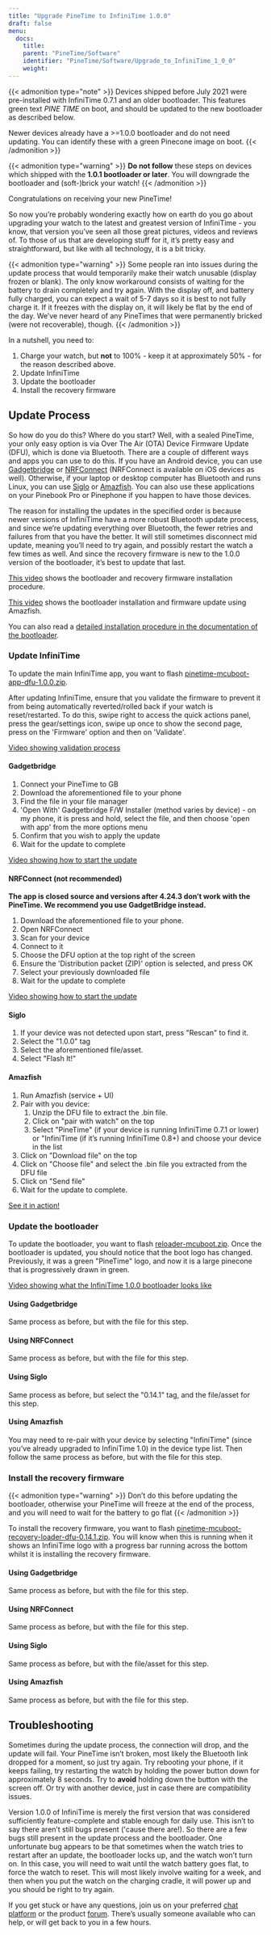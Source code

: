 ```yaml
---
title: "Upgrade PineTime to InfiniTime 1.0.0"
draft: false
menu:
  docs:
    title:
    parent: "PineTime/Software"
    identifier: "PineTime/Software/Upgrade_to_InfiniTime_1_0_0"
    weight: 
---
```


{{< admonition type="note" >}}
Devices shipped before July 2021 were pre-installed with InfiniTime 0.7.1 and an older bootloader. This features green text *PINE TIME* on boot, and should be updated to the new bootloader as described below.

Newer devices already have a >=1.0.0 bootloader and do not need updating. You can identify these with a green Pinecone image on boot.
{{< /admonition >}}

{{< admonition type="warning" >}}
**Do not follow** these steps on devices which shipped with the **1.0.1 bootloader or later**. You will downgrade the bootloader and (soft-)brick your watch!
{{< /admonition >}}

Congratulations on receiving your new PineTime!

So now you’re probably wondering exactly how on earth do you go about upgrading your watch to the latest and greatest version of InfiniTime - you know, that version you’ve seen all those great pictures, videos and reviews of. To those of us that are developing stuff for it, it’s pretty easy and straightforward, but like with all technology, it is a bit tricky.

{{< admonition type="warning" >}}
 Some people ran into issues during the update process that would temporarily make their watch unusable (display frozen or blank). The only know workaround consists of waiting for the battery to drain completely and try again. With the display off, and battery fully charged, you can expect a wait of 5-7 days so it is best to not fully charge it. If it freezes with the display on, it will likely be flat by the end of the day. We’ve never heard of any PineTimes that were permanently bricked (were not recoverable), though. 
{{< /admonition >}}

In a nutshell, you need to:

1. Charge your watch, but **not** to 100% - keep it at approximately 50% - for the reason described above.
2. Update InfiniTime
3. Update the bootloader
4. Install the recovery firmware

## Update Process

So how do you do this? Where do you start? Well, with a sealed PineTime, your only easy option is via Over The Air (OTA) Device Firmware Update (DFU), which is done via Bluetooth. There are a couple of different ways and apps you can use to do this. If you have an Android device, you can use [Gadgetbridge](https://f-droid.org/en/packages/nodomain.freeyourgadget.gadgetbridge/) or [NRFConnect](https://play.google.com/store/apps/details?id=no.nordicsemi.android.mcp) (NRFConnect is available on iOS devices as well). Otherwise, if your laptop or desktop computer has Bluetooth and runs Linux, you can use [Siglo](https://github.com/alexr4535/siglo) or [Amazfish](https://github.com/piggz/harbour-amazfish). You can also use these applications on your Pinebook Pro or Pinephone if you happen to have those devices.

The reason for installing the updates in the specified order is because newer versions of InfiniTime have a more robust Bluetooth update process, and since we’re updating everything over Bluetooth, the fewer retries and failures from that you have the better. It will still sometimes disconnect mid update, meaning you’ll need to try again, and possibly restart the watch a few times as well. And since the recovery firmware is new to the 1.0.0 version of the bootloader, it’s best to update that last.

[This video](https://video.codingfield.com/videos/watch/831077c5-16f3-47b4-9b2b-c4bbfecc6529) shows the bootloader and recovery firmware installation procedure.

[This video](https://video.codingfield.com/videos/watch/f7bffb3d-a6a1-43c4-8f01-f4aeff4adf9e) shows the bootloader installation and firmware update using Amazfish.

You can also read a [detailed installation procedure in the documentation of the bootloader](https://github.com/JF002/pinetime-mcuboot-bootloader/blob/339224cf5ed21f4e8b2d22eaeab9869120f7f752/docs/howToUpdate.md).

### Update InfiniTime

To update the main InfiniTime app, you want to flash [pinetime-mcuboot-app-dfu-1.0.0.zip](https://github.com/JF002/InfiniTime/releases/download/1.0.0/pinetime-mcuboot-app-dfu-1.0.0.zip).

After updating InfiniTime, ensure that you validate the firmware to prevent it from being automatically reverted/rolled back if your watch is reset/restarted. To do this, swipe right to access the quick actions panel, press the gear/settings icon, swipe up once to show the second page, press on the 'Firmware' option and then on 'Validate'.

[Video showing validation process](https://youtu.be/-5lwBd60k0Q)

#### Gadgetbridge

1. Connect your PineTime to GB
2. Download the aforementioned file to your phone
3. Find the file in your file manager
4. 'Open With' Gadgetbridge F/W Installer (method varies by device) - on my phone, it is press and hold, select the file, and then choose 'open with app' from the more options menu
5. Confirm that you wish to apply the update
6. Wait for the update to complete

[Video showing how to start the update](https://youtu.be/nAaaC7D5sVo)

#### NRFConnect (not recommended)

**The app is closed source and versions after 4.24.3 don’t work with the PineTime. We recommend you use GadgetBridge instead.**

1. Download the aforementioned file to your phone.
2. Open NRFConnect
3. Scan for your device
4. Connect to it
5. Choose the DFU option at the top right of the screen
6. Ensure the 'Distribution packet (ZIP)' option is selected, and press OK
7. Select your previously downloaded file
8. Wait for the update to complete

[Video showing how to start the update](https://youtu.be/jnX7WwYDiDE)

#### Siglo

1. If your device was not detected upon start, press "Rescan" to find it.
2. Select the "1.0.0" tag
3. Select the aforementioned file/asset.
4. Select "Flash It!"

#### Amazfish

1. Run Amazfish (service + UI)
2. Pair with you device:
   1. Unzip the DFU file to extract the .bin file.
   2. Click on "pair with watch" on the top
   3. Select "PineTime" (if your device is running InfiniTime 0.7.1 or lower) or "InfiniTime (if it’s running InfiniTime 0.8+) and choose your device in the list
3. Click on "Download file" on the top
4. Click on "Choose file" and select the .bin file you extracted from the DFU file
5. Click on "Send file"
6. Wait for the update to complete.

[See it in action!](https://video.codingfield.com/videos/watch/41cfcf5d-b0e6-4323-8056-b0a6682d1f25)

### Update the bootloader

To update the bootloader, you want to flash [reloader-mcuboot.zip](https://github.com/JF002/InfiniTime/releases/download/0.14.1/reloader-mcuboot.zip).
Once the bootloader is updated, you should notice that the boot logo has changed. Previously, it was a green "PineTime" logo, and now it is a large pinecone that is progressively drawn in green.

[Video showing what the InfiniTime 1.0.0 bootloader looks like](https://youtu.be/fvHQ8ZeqnOo)

#### Using Gadgetbridge

Same process as before, but with the file for this step.

#### Using NRFConnect

Same process as before, but with the file for this step.

#### Using Siglo

Same process as before, but select the "0.14.1" tag, and the file/asset for this step.

#### Using Amazfish

You may need to re-pair with your device by selecting "InfiniTime" (since you’ve already upgraded to InfiniTime 1.0) in the device type list. Then follow the same process as before, but with the file for this step.

### Install the recovery firmware

{{< admonition type="warning" >}}
 Don’t do this before updating the bootloader, otherwise your PineTime will freeze at the end of the process, and you will need to wait for the battery to go flat 
{{< /admonition >}}

To install the recovery firmware, you want to flash [pinetime-mcuboot-recovery-loader-dfu-0.14.1.zip](https://github.com/JF002/InfiniTime/releases/download/0.14.1/pinetime-mcuboot-recovery-loader-dfu-0.14.1.zip). You will know when this is running when it shows an InfiniTime logo with a progress bar running across the bottom whilst it is installing the recovery firmware.

#### Using Gadgetbridge

Same process as before, but with the file for this step.

#### Using NRFConnect

Same process as before, but with the file for this step.

#### Using Siglo

Same process as before, but with the file/asset for this step.

#### Using Amazfish

Same process as before, but with the file for this step.

## Troubleshooting

Sometimes during the update process, the connection will drop, and the update will fail. Your PineTime isn’t broken, most likely the Bluetooth link dropped for a moment, so just try again. Try rebooting your phone, if it keeps failing, try restarting the watch by holding the power button down for approximately 8 seconds. Try to **avoid** holding down the button with the screen off. Or try with another device, just in case there are compatibility issues.

Version 1.0.0 of InfiniTime is merely the first version that was considered sufficiently feature-complete and stable enough for daily use. This isn’t to say there aren’t still bugs present ('cause there are!). So there are a few bugs still present in the update process and the bootloader. One unfortunate bug appears to be that sometimes when the watch tries to restart after an update, the bootloader locks up, and the watch won’t turn on. In this case, you will need to wait until the watch battery goes flat, to force the watch to reset. This will most likely involve waiting for a week, and then when you put the watch on the charging cradle, it will power up and you should be right to try again.

If you get stuck or have any questions, join us on your preferred [chat platform](/documentation#Chat_Platforms) or the product [forum](https://forum.pine64.org/forumdisplay.php?fid=134). There’s usually someone available who can help, or will get back to you in a few hours.
